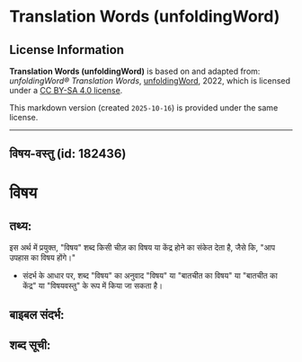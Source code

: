 # Translation Words (unfoldingWord)

## License Information

**Translation Words (unfoldingWord)** is based on and adapted from: _unfoldingWord® Translation Words_, [unfoldingWord](https://unfoldingword.org/utw), 2022, which is licensed under a [CC BY-SA 4.0 license](https://creativecommons.org/licenses/by-sa/4.0/legalcode.en).

This markdown version (created `2025-10-16`) is provided under the same license.



--------------------------------

## विषय-वस्तु (id: 182436)

विषय
====

तथ्य:
-----

इस अर्थ में प्रयुक्त, "विषय" शब्द किसी चीज़ का विषय या केंद्र होने का संकेत देता है, जैसे कि, "आप उपहास का विषय होंगे।"

* संदर्भ के आधार पर, शब्द "विषय" का अनुवाद "विषय" या "बातचीत का विषय" या "बातचीत का केंद्र" या "विषयवस्तु" के रूप में किया जा सकता है।

**बाइबल संदर्भ:**
-----------------

**शब्द सूची:**
--------------


